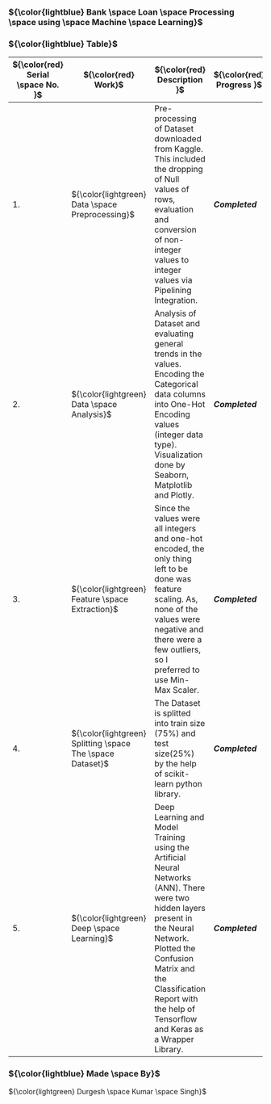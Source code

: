 ### ${\color{lightblue} Bank \space Loan \space Processing \space using \space Machine \space Learning}$

### ${\color{lightblue} Table}$

| ${\color{red} Serial \space No. }$ | ${\color{red} Work}$ | ${\color{red} Description }$ | ${\color{red} Progress }$ |
|-|-|-|-|
| 1. | ${\color{lightgreen} Data \space Preprocessing}$ | Pre-processing of Dataset downloaded from Kaggle. This included the dropping of Null values of rows, evaluation and conversion of non-integer values to integer values via Pipelining Integration. | <b><i> Completed |
| 2. | ${\color{lightgreen} Data \space Analysis}$ | Analysis of Dataset and evaluating general trends in the values. Encoding the Categorical data columns into One-Hot Encoding values (integer data type). Visualization done by Seaborn, Matplotlib and Plotly. | <b><i> Completed |
| 3. | ${\color{lightgreen} Feature \space Extraction}$ | Since the values were all integers and one-hot encoded, the only thing left to be done was feature scaling. As, none of the values were negative and there were a few outliers, so I preferred to use Min-Max Scaler. | <b><i> Completed |
| 4. | ${\color{lightgreen} Splitting \space The \space Dataset}$ | The Dataset is splitted into train size (75%) and test size(25%) by the help of scikit-learn python library. | <b><i> Completed |
| 5. | ${\color{lightgreen} Deep \space Learning}$ | Deep Learning and Model Training using the Artificial Neural Networks (ANN). There were two hidden layers present in the Neural Network. Plotted the Confusion Matrix and the Classification Report with the help of Tensorflow and Keras as a Wrapper Library. | <b><i> Completed |
  

### ${\color{lightblue} Made \space By}$
  ${\color{lightgreen} Durgesh \space Kumar \space Singh}$


